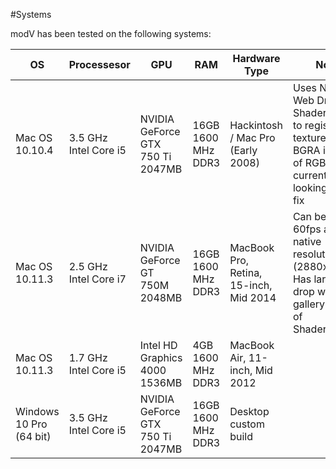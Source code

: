 #Systems

modV has been tested on the following systems:

|OS|Processesor|GPU|RAM|Hardware Type|Notes|
|---|---|---|---|---|---|
|Mac OS 10.10.4|3.5 GHz Intel Core i5|NVIDIA GeForce GTX 750 Ti 2047MB|16GB 1600 MHz DDR3|Hackintosh / Mac Pro (Early 2008) |Uses NVIDIA Web Drivers. Shaders seem to register textures as BGRA instead of RGBA, currently looking into a fix|
|Mac OS 10.11.3|2.5 GHz Intel Core i7|NVIDIA GeForce GT 750M 2048MB|16GB 1600 MHz DDR3| MacBook Pro, Retina, 15-inch, Mid 2014|Can be run at 60fps at full native resolution (2880x1800). Has large FPS drop with gallery preview of ShaderModules|
|Mac OS 10.11.3|1.7 GHz Intel Core i5|Intel HD Graphics 4000 1536MB|4GB 1600 MHz DDR3| MacBook Air, 11-inch, Mid 2012||
|Windows 10 Pro (64 bit)|3.5 GHz Intel Core i5|NVIDIA GeForce GTX 750 Ti 2047MB|16GB 1600 MHz DDR3| Desktop custom build||